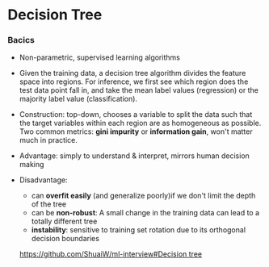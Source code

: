 # Decision Tree

### Bacics

* Non-parametric, supervised learning algorithms
* Given the training data, a decision tree algorithm divides the feature space into regions. For inference, we first see which region does the test data point fall in, and take the mean label values (regression) or the majority label value (classification).
* Construction: top-down, chooses a variable to split the data such that the target variables within each region are as homogeneous as possible. Two common metrics: __gini impurity__ or __information gain__, won't matter much in practice.
* Advantage: simply to understand & interpret, mirrors human decision making
* Disadvantage:
  * can __overfit easily__ (and generalize poorly)if we don't limit the depth of the tree
  * can be __non-robust__: A small change in the training data can lead to a totally different tree
  * __instability__: sensitive to training set rotation due to its orthogonal decision boundaries
  
  [https://github.com/ShuaiW/ml-interview#Decision tree](https://github.com/ShuaiW/ml-interview#SVM)